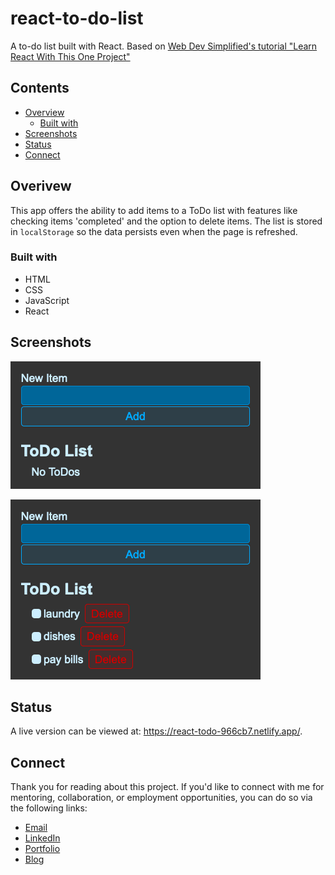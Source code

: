 # react-to-do-list
A to-do list built with React. Based on [Web Dev Simplified's tutorial "Learn React With This One Project"](https://youtu.be/Rh3tobg7hEo)

## Contents 

- [Overview](#overview)
  - [Built with](#built-with)
- [Screenshots](#screenshots)
- [Status](#status)
- [Connect](#connect)

## Overivew
This app offers the ability to add items to a ToDo list with features like checking items 'completed' and the option to delete items. The list is stored in `localStorage` so the data persists even when the page is refreshed.

### Built with

- HTML
- CSS
- JavaScript
- React

## Screenshots

![Input form at the top of the page to add items to ToDo list. Listed items appear under form.](screenshot-blank.png)

![Input form at the top of the page to add items to ToDo list. Listed items appear under form.](screenshot-filled.png)

## Status

A live version can be viewed at: https://react-todo-966cb7.netlify.app/. 

## Connect

Thank you for reading about this project. If you'd like to connect with me for mentoring, collaboration, or employment opportunities, you can do so via the following links:

- [Email](https://anthonynanfito.com/contact/)
- [LinkedIn](https://linkedin.com/in/anthonynanfito)
- [Portfolio](https://ananfito.github.io)
- [Blog](https://ananfito.hashnode.dev)
